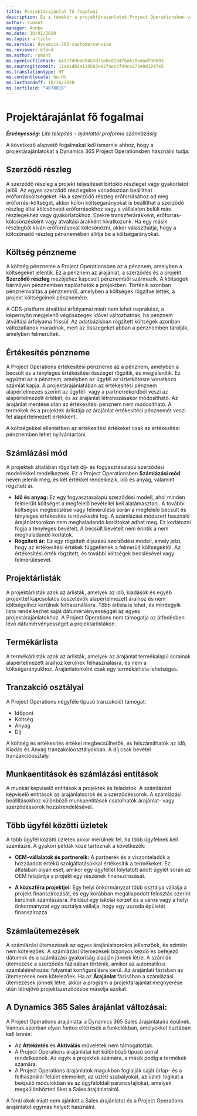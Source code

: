 ```yaml
---
title: Projektárajánlat fő fogalmai
description: Ez a témakör a projektárajánlatok Project Operationsben való használatáról nyújt tájékoztatást.
author: rumant
manager: Annbe
ms.date: 10/01/2020
ms.topic: article
ms.service: dynamics-365-customerservice
ms.reviewer: kfend
ms.author: rumant
ms.openlocfilehash: 64d2fd9bab9452d71e8cd194fbab70edadf00b93
ms.sourcegitcommit: 11a61db54119503e82faec5f99c4273e8d1247e5
ms.translationtype: HT
ms.contentlocale: hu-HU
ms.lasthandoff: 10/16/2020
ms.locfileid: "4078016"
---
```

# <a name="project-quote-key-concepts"></a>Projektárajánlat fő fogalmai

_**Érvényesség:** Lite telepítés – ajánlattól proforma számlázásig_


A következő alapvető fogalmakat kell ismernie ahhoz, hogy a projektárajánlatokat a Dynamics 365 Project Operationsben használni tudja:

## <a name="contracting-unit"></a>Szerződő részleg

A szerződő részleg a projekt teljesítését birtokló részleget vagy gyakorlatot jelöli. Az egyes szerződő részlegekre vonatkozóan beállíthat erőforrásköltségeket. Ha a szerződő részleg erőforrásához ad meg erőforrás-költséget, akkor külön költségarányokat is beállíthat a szerződő részleg által kölcsönvett erőforrásokhoz vagy a vállalaton belüli más részlegekhez vagy gyakorlatokhoz. Ezekre transzferárakként, erőforrás-kölcsönzésként vagy átváltási árakként hivatkozunk. Ha egy másik részlegből kíván erőforrásokat kölcsönözni, akkor választhatja, hogy a kölcsönadó részleg pénznemében állítja be a költségarányokat.

## <a name="cost-currency"></a>Költség pénzneme

A költség pénzneme a Project Operationsben az a pénznem, amelyben a költségeket jelentik. Ez a pénznem az árajánlat, a szerződés és a projekt **Szerződő részleg** mezőjéhez kapcsolt pénznemből származik. A költségek bármilyen pénznemben naplózhatók a projektben. Történik azonban pénznemváltás a pénznemről, amelyben a költségek rögzítve lettek, a projekt költségeinek pénznemére.

A CDS-platform átváltási árfolyamai miatt nem lehet naprakész, a képernyőn megjelenő végösszegek idővel változhatnak, ha pénznem átváltási árfolyama frissül. Az adatbázisban rögzített költségek azonban változatlanok maradnak, mert az összegeket abban a pénznemben tárolják, amelyben felmerültek.

## <a name="sales-currency"></a>Értékesítés pénzneme

A Project Operations értékesítési pénzneme az a pénznem, amelyben a becsült és a tényleges értékesítési összeget rögzítik, és megjelenítik. Ez egyúttal az a pénznem, amelyben az ügyfél az üzletkötésre vonatkozó számlát kapja. A projektárajánlatában az értékesítési pénznem alapértelmezés szerint az ügyfél- vagy a partnerrekordból veszi az alapértelmezett értékét, és az árajánlat létrehozásakor módosítható. Az árajánlat mentése után az értékesítési pénznem nem módosítható. A termékek és a projektek árlistája az árajánlat értékesítési pénznemét veszi fel alapértelmezett értékként.

A költségekkel ellentétben az értékesítési értékeket csak az értékesítési pénznemben lehet nyilvántartani.

## <a name="billing-method"></a>Számlázási mód

A projektek általában rögzített díj- és fogyasztásalapú szerződési modellekkel rendelkeznek. Ez a Project Operationsben **Számlázási mód** néven jelenik meg, és két értékkel rendelkezik, idő és anyag, valamint rögzített ár.

- **Idő és anyag:** Ez egy fogyasztásalapú szerződési modell, ahol minden felmerült költséget a megfelelő bevétellel kell alátámasztani. A további költségek megbecslése vagy felmerülése során a megfelelő becsült és tényleges értékesítés is növekedni fog. A számlázási módszert használó árajánlatsorokon nem meghaladandó korlátokat adhat meg. Ez korlátozni fogja a tényleges bevételt. A becsült bevételt nem érintik a nem meghaladandó korlátok.
- **Rögzített ár:** Ez egy rögzített díjazású szerződési modell, amely jelzi, hogy az értékesítési értékek függetlenek a felmerült költségektől. Az értékesítési érték rögzített, és további költségek becslésével vagy felmerülésével.

## <a name="project-price-lists"></a>Projektárlisták

A projektárlisták azok az árlisták, amelyek az idő, kiadások és egyéb projekttel kapcsolatos összetevők alapértelmezett áraihoz és nem költségeihez kerülnek felhasználásra. Több árlista is lehet, és mindegyik lista rendelkezhet saját dátumérvényességgel az egyes projektárajánlatokhoz. A Project Operations nem támogatja az átfedésben lévő dátumérvényességet a projektárlistákon.

## <a name="product-price-lists"></a>Termékárlista

A termékárlisták azok az árlisták, amelyek az árajánlat termékalapú sorainak alapértelmezett áraihoz kerülnek felhasználásra, és nem a költségarányukhoz. Árajánlatonként csak egy termékárlista lehetséges.

## <a name="transaction-classes"></a>Tranzakció osztályai

A Project Operations négyféle típusú tranzakciót támogat:

- Időpont
- Költség
- Anyag
- Díj

A költség és értékesítés értékei megbecsülhetők, és felszámíthatók az Idő, Kiadás és Anyag tranzakcióosztályokban. A díj csak bevétel tranzakcióosztály.

## <a name="work-entities-and-billing-entities"></a>Munkaentitások és számlázási entitások

A munkát képviselő entitások a projektek és feladatok. A számlázást képviselő entitások az árajánlatsorok és a szerződéssorok. A számlázási beállításokhoz különböző munkaentitások csatolhatók árajánlat- vagy szerződéssorok hozzárendelésével.

## <a name="multi-customer-deals"></a>Több ügyfél közötti üzletek

A több ügyfél közötti üzletek akkor merülnek fel, ha több ügyfélnek kell számlázni. A gyakori példák közé tartoznak a következők:

- **OEM-vállalatok és partnereik:** A partnerek és a viszonteladók a hozzáadott értékű szolgáltatásokkal értékesítik a termékeket. Ez általában olyan eset, amikor egy ügyféllel folytatott adott ügylet során az OEM felajánlja a projekt egy részének finanszírozását. 

- **A közszféra projektjei:** Egy helyi önkormányzat több osztálya vállalja a projekt finanszírozását, és egy korábban megállapodott felosztás szerint kerülnek számlázásra. Például egy iskolai körzet és a város vagy a helyi önkormányzat egy osztálya vállalja, hogy egy uszoda épületét finanszírozza.

## <a name="invoice-schedules"></a>Számlaütemezések

A számlázási ütemezések az egyes árajánlatsorokra jellemzőek, és szintén nem kötelezőek. A számlázási ütemezések bizonyos kezdő és befejező dátumok és a számlázási gyakoriság alapján jönnek létre. A számlák ütemezése a szerződés fázisában történik, amikor az automatikus számlalétrehozási folyamat konfigurálásra kerül. Az árajánlati fázisban az ütemezések nem kötelezőek. Ha az **Árajánlat** fázisában a számlázási ütemezések jönnek létre, akkor a program a projektárajánlat megnyerése után létrejövő projektszerződésbe másolja azokat.

## <a name="changes-from-dynamics-365-sales-quote"></a>A Dynamics 365 Sales árajánlat változásai:

A Project Operations árajánlatai a Dynamics 365 Sales árajánlataira épülnek. Vannak azonban olyan fontos eltérések a funkciókban, amelyekkel tisztában kell lennie:

- Az **Áttekintés** és **Aktiválás** műveletek nem támogatottak.
- A Project Operations árajánlatai két különböző típusú sorral rendelkeznek. Az egyik a projektek számára, a másik pedig a termékek számára.
- A Project Operations árajánlatok magukban foglalják saját űrlap- és a felhasználói felület elemeiket, az üzleti szabályokat, az üzleti logikát a beépülő modulokban és az ügyféloldali parancsfájlokat, amelyek megkülönbözteti őket a Sales árajánlataitól.

A fenti okok miatt nem ajánlott a Sales árajánlatot és a Project Operations árajánlatot egymás helyett használni.
